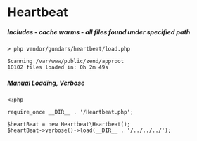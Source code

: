 # Heartbeat

##### Includes - cache warms - all files found under specified path

```
> php vendor/gundars/heartbeat/load.php

Scanning /var/www/public/zend/approot
10102 files loaded in: 0h 2m 49s
```

##### Manual Loading, Verbose
```
<?php

require_once __DIR__ . '/Heartbeat.php';

$heartBeat = new Heartbeat\Heartbeat();
$heartBeat->verbose()->load(__DIR__ . '/../../../');
```
